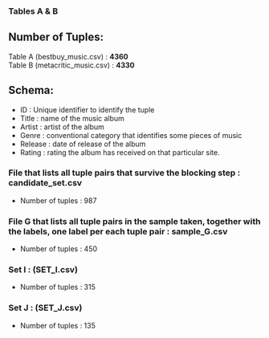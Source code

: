 ### Tables A & B
## Number of Tuples:
Table A (bestbuy_music.csv) : <b>4360</b>
<br/>
Table B (metacritic_music.csv) : <b>4330</b>
## Schema: 
- ID : Unique identifier to identify the tuple
- Title : name of the music album
- Artist : artist of the album
- Genre : conventional category that identifies some pieces of music
- Release : date of release of the album
- Rating : rating the album has received on that particular site.

### File that lists all tuple pairs that survive the blocking step : candidate_set.csv
- Number of tuples : 987
### File G that lists all tuple pairs in the sample taken, together with the labels, one label per each tuple pair : sample_G.csv
- Number of tuples : 450

### Set I : (SET_I.csv)
- Number of tuples : 315

### Set J : (SET_J.csv)
- Number of tuples : 135
